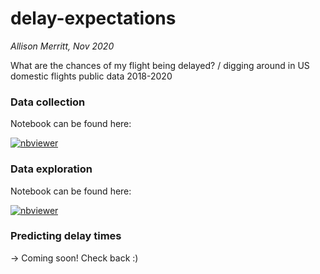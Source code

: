 # delay-expectations
*Allison Merritt, Nov 2020*

What are the chances of my flight being delayed? / digging around in US domestic flights public data 2018-2020



### Data collection

Notebook can be found here: 

[![nbviewer](https://img.shields.io/badge/render%20on-nbviewer-orange.svg)](https://nbviewer.jupyter.org/github/atmerritt/delay-expectations/blob/scribbles/flights_data_scrape.ipynb?flush_cache=true)



### Data exploration

Notebook can be found here: 

[![nbviewer](https://img.shields.io/badge/render%20on-nbviewer-orange.svg)](https://nbviewer.jupyter.org/github/atmerritt/delay-expectations/blob/scribbles/flight_delays_data_explore.ipynb?flush_cache=true)



### Predicting delay times
-> Coming soon! Check back :)
